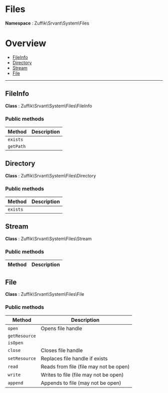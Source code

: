 
# Files

**Namespace**  : Zuffik\Srvant\System\Files

# Overview

- [FileInfo](__NAMESPACE__.md#FileInfo)
- [Directory](__NAMESPACE__.md#Directory)
- [Stream](__NAMESPACE__.md#Stream)
- [File](__NAMESPACE__.md#File)


---
<a name="FileInfo"></a>
## FileInfo

**Class**  : Zuffik\Srvant\System\Files\FileInfo

### Public methods

| Method | Description |
|---|---|
| `exists` |  |
| `getPath` |  |

<a name="Directory"></a>
## Directory

**Class**  : Zuffik\Srvant\System\Files\Directory

### Public methods

| Method | Description |
|---|---|
| `exists` |  |

<a name="Stream"></a>
## Stream

**Class**  : Zuffik\Srvant\System\Files\Stream

### Public methods

| Method | Description |
|---|---|

<a name="File"></a>
## File

**Class**  : Zuffik\Srvant\System\Files\File

### Public methods

| Method | Description |
|---|---|
| `open` | Opens file handle |
| `getResource` |  |
| `isOpen` |  |
| `close` | Closes file handle |
| `setResource` | Replaces file handle if exists |
| `read` | Reads from file (file may not be open) |
| `write` | Writes to file (file may not be open) |
| `append` | Appends to file (may not be open) |

